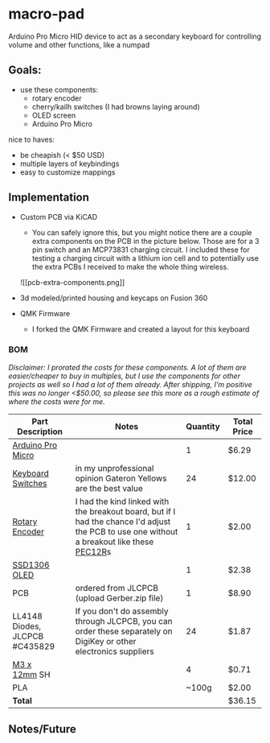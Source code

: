 # macro-pad

Arduino Pro Micro HID device to act as a secondary keyboard for controlling volume and other functions, like a numpad

## Goals:

- use these components:
  - rotary encoder
  - cherry/kailh switches (I had browns laying around)
  - OLED screen
  - Arduino Pro Micro

nice to haves:

- be cheapish (< $50 USD)
- multiple layers of keybindings
- easy to customize mappings

## Implementation

- Custom PCB via KiCAD

  - You can safely ignore this, but you might notice there are a couple extra components on the PCB in the picture below. Those are for a 3 pin switch and an MCP73831 charging circuit. I included these for testing a charging circuit with a lithium ion cell and to potentially use the extra PCBs I received to make the whole thing wireless.

  ![[pcb-extra-components.png]]

- 3d modeled/printed housing and keycaps on Fusion 360
- QMK Firmware
  - I forked the QMK Firmware and created a layout for this keyboard

### BOM

_Disclaimer: I prorated the costs for these components. A lot of them are easier/cheaper to buy in multiples, but I use the components for other projects as well so I had a lot of them already. After shipping, I'm positive this was no longer <$50.00, so please see this more as a rough estimate of where the costs were for me._

| Part Description                                                                                                                                                                                                                                                                                                                                                                                                                                                                                                                                                                                                                                                                                                                                                                                                                                                                                                                                                                                                                                                                                                                                                                                                                             | Notes                                                                                                                                                                                                                          | Quantity | Total Price |
| -------------------------------------------------------------------------------------------------------------------------------------------------------------------------------------------------------------------------------------------------------------------------------------------------------------------------------------------------------------------------------------------------------------------------------------------------------------------------------------------------------------------------------------------------------------------------------------------------------------------------------------------------------------------------------------------------------------------------------------------------------------------------------------------------------------------------------------------------------------------------------------------------------------------------------------------------------------------------------------------------------------------------------------------------------------------------------------------------------------------------------------------------------------------------------------------------------------------------------------------- | ------------------------------------------------------------------------------------------------------------------------------------------------------------------------------------------------------------------------------ | -------- | ----------- |
| [Arduino Pro Micro](https://www.amazon.com/Teyleten-Robot-Bootloadered-Development-Microcontroller/dp/B08THVMQ46/ref=sr_1_1?crid=2VESLUXGU0N29&dib=eyJ2IjoiMSJ9.-hORpJsaUmiZ0DsxBhwltnZNUj96NW85UeZwIo4rCzSSD5IZJ2sQ8gR3akyhMcenOSP8NqMRcOHa2AP_5pMlEyGlhLkJ2gSFFIjhGe4lyhXQMHvHjqX4yFKkdq7h1H1a1aH4up-Rnf2nA0J-le_nhokiLFBPXCpjzcwTgPN8MOJMSTII0tUELs1rXE2TFy0hSmOPnfdzUMDdFU4aN-K7aQijzzNrcVrn42aWlh4boTbMW9m6hHN7ZdXmTZpA_cP4xhrr1GEdvoi87hhrpQQ1P_fH8KiM1B9NN2vwqEAYNq8.fBddrCWZP2I41st-l102FscxzcUn28_Y5U_SCSpWu38&dib_tag=se&keywords=pro+micro&qid=1722219576&s=electronics&sprefix=pro+micro%2Celectronics%2C85&sr=1-1 "https://www.amazon.com/Teyleten-Robot-Bootloadered-Development-Microcontroller/dp/B08THVMQ46/ref=sr_1_1?crid=2VESLUXGU0N29&dib=eyJ2IjoiMSJ9.-hORpJsaUmiZ0DsxBhwltnZNUj96NW85UeZwIo4rCzSSD5IZJ2sQ8gR3akyhMcenOSP8NqMRcOHa2AP_5pMlEyGlhLkJ2gSFFIjhGe4lyhXQMHvHjqX4yFKkdq7h1H1a1aH4up-Rnf2nA0J-le_nhokiLFBPXCpjzcwTgPN8MOJMSTII0tUELs1rXE2TFy0hSmOPnfdzUMDdFU4aN-K7aQijzzNrcVrn42aWlh4boTbMW9m6hHN7ZdXmTZpA_cP4xhrr1GEdvoi87hhrpQQ1P_fH8KiM1B9NN2vwqEAYNq8.fBddrCWZP2I41st-l102FscxzcUn28_Y5U_SCSpWu38&dib_tag=se&keywords=pro+micro&qid=1722219576&s=electronics&sprefix=pro+micro%2Celectronics%2C85&sr=1-1") |                                                                                                                                                                                                                                | 1        | $6.29       |
| [Keyboard Switches](https://kbdfans.com/products/pls-do-not-delete-it-switch-option?_pos=7&_sid=81fc3dcd6&_ss=r&variant=39912664400011 "https://kbdfans.com/products/pls-do-not-delete-it-switch-option?_pos=7&_sid=81fc3dcd6&_ss=r&variant=39912664400011")                                                                                                                                                                                                                                                                                                                                                                                                                                                                                                                                                                                                                                                                                                                                                                                                                                                                                                                                                                                 | in my unprofessional opinion Gateron Yellows are the best value                                                                                                                                                                | 24       | $12.00      |
| [Rotary Encoder](https://www.amazon.com/Taiss-KY-040-Encoder-15%C3%9716-5-Arduino/dp/B07F26CT6B/ref=sr_1_2?dib=eyJ2IjoiMSJ9._s_FAhQr5PXlpTlOwNHvqxmNA_MXwOl_jKs_jX3zJP7OJPz78ybawFVX0qSHNl2IasIoPGXKgUDcxqB7WA0d5kgVVaADePFuRu5wHY0zLX0WsCfX_SuV0RAfCQ8t_e1JkH3_5Sdt8eAJ-80cS48xVpIyDNpS-LPlC3YPqvNwKxvV-GB5PRP7kqD1ljZPWhmqhTApwesUuD1jy6M_ZphAQhH6hq61gIClUBTqUBOLo1I._kYZ8rHNrynXbxVer7p3wGNRw9rx6ABgCqcK-rkMm4w&dib_tag=se&keywords=rotary+encoder&qid=1722470599&sr=8-2 "https://www.amazon.com/Taiss-KY-040-Encoder-15%C3%9716-5-Arduino/dp/B07F26CT6B/ref=sr_1_2?dib=eyJ2IjoiMSJ9._s_FAhQr5PXlpTlOwNHvqxmNA_MXwOl_jKs_jX3zJP7OJPz78ybawFVX0qSHNl2IasIoPGXKgUDcxqB7WA0d5kgVVaADePFuRu5wHY0zLX0WsCfX_SuV0RAfCQ8t_e1JkH3_5Sdt8eAJ-80cS48xVpIyDNpS-LPlC3YPqvNwKxvV-GB5PRP7kqD1ljZPWhmqhTApwesUuD1jy6M_ZphAQhH6hq61gIClUBTqUBOLo1I._kYZ8rHNrynXbxVer7p3wGNRw9rx6ABgCqcK-rkMm4w&dib_tag=se&keywords=rotary+encoder&qid=1722470599&sr=8-2")                                                                                                                                                                                                                                                                                                  | I had the kind linked with the breakout board, but if I had the chance I'd adjust the PCB to use one without a breakout like these [PEC12R](https://www.digikey.com/en/products/detail/bourns-inc/PEC12R-4225F-S0024/4499648)s | 1        | $2.00       |
| [SSD1306 OLED](https://www.amazon.com/Teyleten-Robot-Display-SSD1306-Raspberry/dp/B08ZY4YBHL/ref=sr_1_6?crid=1X1ODCPMBG4T7&dib=eyJ2IjoiMSJ9.l-FK2pxw8wWhZ_wtkFb4O317I1KcEin8dQMamdyEitE9LRh2ASA0jqjkAPis8a7H8O0BVjGwVcOVrv74dr2MPFvqay2peW42GiRTdbRF6hn0SXErhjwoKu8u_iuZIU4QpAGfImxPKWMZqECcr4cvEyHEu-duPwksqemCyrzq_fc-AOP-mXrxpfDBLmBpiCxFkXcxrjaRtNmS75Nmhz3cm8VC70wiUq7WHxFCZvfsyc4.O_p4mPadiFpwsO7idLw7kA7ve5s4o41nLcSCxjY9yI4&dib_tag=se&keywords=ssd1306+oled+display+module&qid=1722470662&sprefix=ssd1306%2Caps%2C91&sr=8-6 "https://www.amazon.com/Teyleten-Robot-Display-SSD1306-Raspberry/dp/B08ZY4YBHL/ref=sr_1_6?crid=1X1ODCPMBG4T7&dib=eyJ2IjoiMSJ9.l-FK2pxw8wWhZ_wtkFb4O317I1KcEin8dQMamdyEitE9LRh2ASA0jqjkAPis8a7H8O0BVjGwVcOVrv74dr2MPFvqay2peW42GiRTdbRF6hn0SXErhjwoKu8u_iuZIU4QpAGfImxPKWMZqECcr4cvEyHEu-duPwksqemCyrzq_fc-AOP-mXrxpfDBLmBpiCxFkXcxrjaRtNmS75Nmhz3cm8VC70wiUq7WHxFCZvfsyc4.O_p4mPadiFpwsO7idLw7kA7ve5s4o41nLcSCxjY9yI4&dib_tag=se&keywords=ssd1306+oled+display+module&qid=1722470662&sprefix=ssd1306%2Caps%2C91&sr=8-6")                                                                                                                                                                                |                                                                                                                                                                                                                                | 1        | $2.38       |
| PCB                                                                                                                                                                                                                                                                                                                                                                                                                                                                                                                                                                                                                                                                                                                                                                                                                                                                                                                                                                                                                                                                                                                                                                                                                                          | ordered from JLCPCB (upload Gerber.zip file)                                                                                                                                                                                   | 1        | $8.90       |
| LL4148 Diodes, JLCPCB #C435829                                                                                                                                                                                                                                                                                                                                                                                                                                                                                                                                                                                                                                                                                                                                                                                                                                                                                                                                                                                                                                                                                                                                                                                                               | If you don't do assembly through JLCPCB, you can order these separately on DigiKey or other electronics suppliers                                                                                                              | 24       | $1.87       |
| [M3 x 12mm](https://www.mcmaster.com/95263A146/ "https://www.mcmaster.com/95263A146/") SH                                                                                                                                                                                                                                                                                                                                                                                                                                                                                                                                                                                                                                                                                                                                                                                                                                                                                                                                                                                                                                                                                                                                                    |                                                                                                                                                                                                                                | 4        | $0.71       |
| PLA                                                                                                                                                                                                                                                                                                                                                                                                                                                                                                                                                                                                                                                                                                                                                                                                                                                                                                                                                                                                                                                                                                                                                                                                                                          |                                                                                                                                                                                                                                | ~100g    | $2.00       |
| **Total**                                                                                                                                                                                                                                                                                                                                                                                                                                                                                                                                                                                                                                                                                                                                                                                                                                                                                                                                                                                                                                                                                                                                                                                                                                    |                                                                                                                                                                                                                                |          | $36.15      |

## Notes/Future
